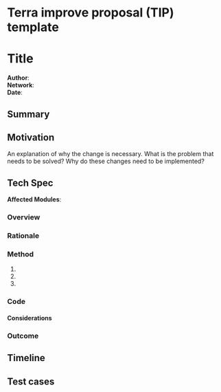# Terra improve proposal (TIP) template


# Title

**Author**:  
**Network**:  <!---Add the mainnet version this change will apply to. -->  
**Date**:   

## Summary

<!--- A 1-2 sentence non-technical explanation of the change. Summaries should be easily understood by the general community. -->

## Motivation

An explanation of why the change is necessary. What is the problem that needs to be solved? Why do these changes need to be implemented?

## Tech Spec

**Affected Modules**: <!--- Which modules will be altered? -->

### Overview

<!---A technical summary of the change and how it will solve the problem. -->

### Rationale

<!--- Why are you doing it this way and not another way? What is the reasoning for using this method vs another route? -->

### Method

<!--- An outline of how the change will be implemented. This can include a numbered list of steps necessary for completion. -->

1. 
2. 
3. 

### Code

<!--- Include any applicable code blocks or pseudocode describing the changes. -->

#### Considerations

<!--- Describe any special or general considerations. Is there anything that we should be cautious about? Are there any invariants to keep in mind? -->

### Outcome

<!--- Briefly describe the desired outcome of this change. -->

## Timeline
<!--- if applicable, include an estimated project completion time. You can break this up into a list of events. -->

## Test cases

<!--- Include any test cases or preliminary research related to the change. -->
